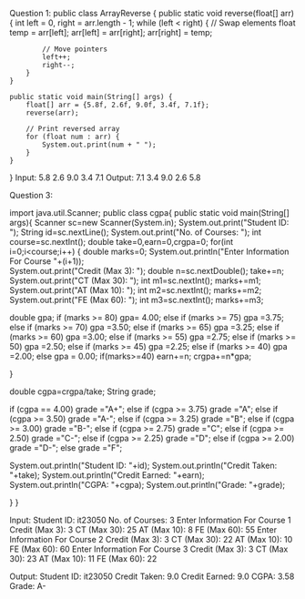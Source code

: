 Question 1:
public class ArrayReverse {
    public static void reverse(float[] arr) {
        int left = 0, right = arr.length - 1;
        while (left < right) {
            // Swap elements
            float temp = arr[left];
            arr[left] = arr[right];
            arr[right] = temp;

            // Move pointers
            left++;
            right--;
        }
    }

    public static void main(String[] args) {
        float[] arr = {5.8f, 2.6f, 9.0f, 3.4f, 7.1f};
        reverse(arr);

        // Print reversed array
        for (float num : arr) {
            System.out.print(num + " ");
        }
    }
}
Input: 5.8 2.6 9.0 3.4 7.1
Output: 7.1 3.4 9.0 2.6 5.8

Question 3:

import java.util.Scanner;
public class cgpa{
 public static void main(String[] args){
Scanner sc=new Scanner(System.in);
System.out.print("Student ID: ");
String id=sc.nextLine();
System.out.print("No. of Courses: ");
int course=sc.nextInt();
double take=0,earn=0,crgpa=0;
for(int i=0;i<course;i++)
{
double marks=0;
System.out.println("Enter Information For Course "+(i+1));   
System.out.print("Credit (Max 3): ");
  double n=sc.nextDouble();
take+=n;
System.out.print("CT (Max 30): ");
int m1=sc.nextInt();
marks+=m1;
System.out.print("AT (Max 10): ");
int m2=sc.nextInt();
marks+=m2;
System.out.print("FE (Max 60): ");
int m3=sc.nextInt();
marks+=m3;


double gpa;
if (marks >= 80) gpa= 4.00;
        else if (marks >= 75) gpa =3.75;
        else if (marks >= 70) gpa =3.50;
        else if (marks >= 65) gpa =3.25;
        else if (marks >= 60) gpa =3.00;
        else if (marks >= 55) gpa =2.75;
        else if (marks >= 50) gpa =2.50;
        else if (marks >= 45) gpa =2.25;
        else if (marks >= 40) gpa =2.00;
        else gpa = 0.00; 
if(marks>=40)
  earn+=n;
crgpa+=n*gpa;

}

double cgpa=crgpa/take;
String grade;

if (cgpa == 4.00) grade ="A+";
        else if (cgpa >= 3.75) grade ="A";
        else if (cgpa >= 3.50) grade ="A-";
        else if (cgpa >= 3.25) grade ="B";
        else if (cgpa >= 3.00) grade ="B-";
        else if (cgpa >= 2.75) grade ="C";
        else if (cgpa >= 2.50) grade ="C-";
        else if (cgpa >= 2.25) grade ="D";
        else if (cgpa >= 2.00) grade ="D-";
        else grade ="F";

System.out.println("Student ID:  "+id);
System.out.println("Credit Taken: "+take);
System.out.println("Credit Earned: "+earn);
System.out.println("CGPA: "+cgpa);
System.out.println("Grade: "+grade);

}
}

Input: 
Student ID: it23050
No. of Courses: 3
Enter Information For Course 1
Credit (Max 3): 3
CT (Max 30): 25
AT (Max 10): 8
FE (Max 60): 55
Enter Information For Course 2
Credit (Max 3): 3
CT (Max 30): 22
AT (Max 10): 10
FE (Max 60): 60
Enter Information For Course 3
Credit (Max 3): 3
CT (Max 30): 23
AT (Max 10): 11
FE (Max 60): 22

Output:
Student ID:  it23050
Credit Taken: 9.0
Credit Earned: 9.0
CGPA: 3.58
Grade: A-


